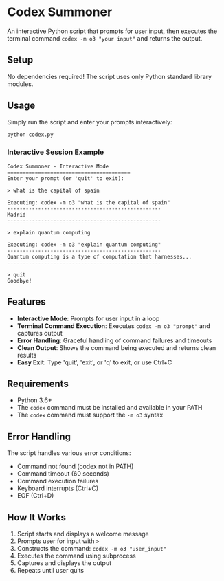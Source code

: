 # Codex Summoner

An interactive Python script that prompts for user input, then executes the terminal command `codex -m o3 "your input"` and returns the output.

## Setup

No dependencies required! The script uses only Python standard library modules.

## Usage

Simply run the script and enter your prompts interactively:

```bash
python codex.py
```

### Interactive Session Example

```
Codex Summoner - Interactive Mode
========================================
Enter your prompt (or 'quit' to exit):

> what is the capital of spain

Executing: codex -m o3 "what is the capital of spain"
--------------------------------------------------
Madrid
--------------------------------------------------

> explain quantum computing

Executing: codex -m o3 "explain quantum computing"
--------------------------------------------------
Quantum computing is a type of computation that harnesses...
--------------------------------------------------

> quit
Goodbye!
```

## Features

- **Interactive Mode**: Prompts for user input in a loop
- **Terminal Command Execution**: Executes `codex -m o3 "prompt"` and captures output
- **Error Handling**: Graceful handling of command failures and timeouts
- **Clean Output**: Shows the command being executed and returns clean results
- **Easy Exit**: Type 'quit', 'exit', or 'q' to exit, or use Ctrl+C

## Requirements

- Python 3.6+
- The `codex` command must be installed and available in your PATH
- The `codex` command must support the `-m o3` syntax

## Error Handling

The script handles various error conditions:
- Command not found (codex not in PATH)
- Command timeout (60 seconds)
- Command execution failures
- Keyboard interrupts (Ctrl+C)
- EOF (Ctrl+D)

## How It Works

1. Script starts and displays a welcome message
2. Prompts user for input with `>`
3. Constructs the command: `codex -m o3 "user_input"`
4. Executes the command using subprocess
5. Captures and displays the output
6. Repeats until user quits 